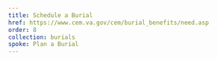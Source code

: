 ```yaml
---
title: Schedule a Burial
href: https://www.cem.va.gov/cem/burial_benefits/need.asp
order: 8
collection: burials
spoke: Plan a Burial
---
```

